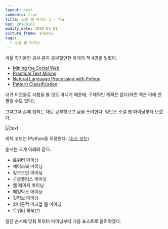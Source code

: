 ```yaml
---
layout: post
comments: true
title: 소셜 웹 마이닝 1 - 개요
key: 20180101
modify_date: 2018-01-01
picture_frame: shadow
tags:
  - 소셜 웹 마이닝
---
```


겨울 학기동안 공부 혼자 공부할만한 아래의 책 4권을 빌렸다.
- [Mining the Social Web](https://books.google.co.kr/books?id=SYM1lrQdrdsC&printsec=frontcover&dq=social+web+mining&hl=ko&sa=X&ved=0ahUKEwiV2JG84bbYAhVEv7wKHZPKBK4Q6AEIXDAH#v=onepage&q=social%20web%20mining&f=false)
- [Practical Text Mining](https://books.google.co.kr/books?id=-B6amxqygTMC&printsec=frontcover&dq=practical+text+mining&hl=ko&sa=X&ved=0ahUKEwjX57T84LbYAhVJTLwKHT0tC6cQ6AEIJjAA#v=onepage&q=practical%20text%20mining&f=false)
- [Natural Language Processing with Python](https://books.google.co.kr/books?id=KGIbfiiP1i4C&printsec=frontcover&dq=natural+language+processing+with+python&hl=ko&sa=X&ved=0ahUKEwiE69GO4bbYAhUHfLwKHVBtBCIQ6AEIKTAA#v=onepage&q=natural%20language%20processing%20with%20python&f=false)
- [Pattern Classification](https://books.google.co.kr/books?id=Br33IRC3PkQC&printsec=frontcover&dq=패턴인식+richard+o+duda&hl=ko&sa=X&ved=0ahUKEwiakKer4bbYAhXLerwKHV05AbEQ6AEIKTAA#v=onepage&q=패턴인식%20richard%20o%20duda&f=false)

내가 이것들로 시험을 볼 것도 아니기 때문에, 구체적인 계획은 없다(어떤 책은 아예 안 펼칠 수도 있다).

그때그때 손에 잡히는 대로 공부해보고 글을 쓰려한다. 일단은 소셜 웹 마이닝부터 보겠다.
<!--more-->

![text](https://raw.githubusercontent.com/q0115643/my_blog/master/images/mining-the-social-web.png)

예제 코드는 IPython을 이용한다. [(소스 코드)](http://bit.ly/MiningTheSocialWeb2E)

순서는 크게 아래와 같다.
* 트위터 마이닝
* 페이스북 마이닝
* 링크드인 마이닝
* 구글플러스 마이닝
* 웹 페이지 마이닝
* 메일박스 마이닝
* 깃허브 마이닝
* 의미론적 마크업 웹 마이닝
* 트위터 쿡북(?)

일단 순서에 맞춰 트위터 마이닝부터 다음 포스트로 올려야겠다.